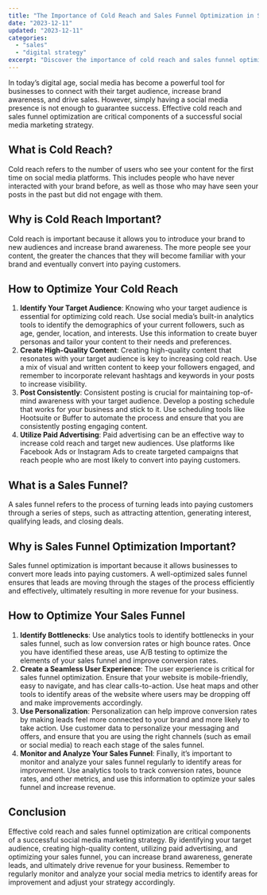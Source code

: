 ```yaml
---
title: "The Importance of Cold Reach and Sales Funnel Optimization in Social Media Growth"
date: "2023-12-11"
updated: "2023-12-11"
categories: 
  - "sales"
  - "digital strategy"
excerpt: "Discover the importance of cold reach and sales funnel optimization in social media growth! Learn how to increase brand awareness, generate leads, and drive revenue with effective strategies including target audience identification, high-quality content creation, consistent posting, paid advertising, and sales funnel optimization."
--- 
```


In today’s digital age, social media has become a powerful tool for businesses to connect with their target audience, increase brand awareness, and drive sales. However, simply having a social media presence is not enough to guarantee success. Effective cold reach and sales funnel optimization are critical components of a successful social media marketing strategy.

## What is Cold Reach?

Cold reach refers to the number of users who see your content for the first time on social media platforms. This includes people who have never interacted with your brand before, as well as those who may have seen your posts in the past but did not engage with them.

## Why is Cold Reach Important?

Cold reach is important because it allows you to introduce your brand to new audiences and increase brand awareness. The more people see your content, the greater the chances that they will become familiar with your brand and eventually convert into paying customers.

## How to Optimize Your Cold Reach

1. **Identify Your Target Audience**: Knowing who your target audience is essential for optimizing cold reach. Use social media’s built-in analytics tools to identify the demographics of your current followers, such as age, gender, location, and interests. Use this information to create buyer personas and tailor your content to their needs and preferences.
2. **Create High-Quality Content**: Creating high-quality content that resonates with your target audience is key to increasing cold reach. Use a mix of visual and written content to keep your followers engaged, and remember to incorporate relevant hashtags and keywords in your posts to increase visibility.
3. **Post Consistently**: Consistent posting is crucial for maintaining top-of-mind awareness with your target audience. Develop a posting schedule that works for your business and stick to it. Use scheduling tools like Hootsuite or Buffer to automate the process and ensure that you are consistently posting engaging content.
4. **Utilize Paid Advertising**: Paid advertising can be an effective way to increase cold reach and target new audiences. Use platforms like Facebook Ads or Instagram Ads to create targeted campaigns that reach people who are most likely to convert into paying customers.

## What is a Sales Funnel?

A sales funnel refers to the process of turning leads into paying customers through a series of steps, such as attracting attention, generating interest, qualifying leads, and closing deals.

## Why is Sales Funnel Optimization Important?

Sales funnel optimization is important because it allows businesses to convert more leads into paying customers. A well-optimized sales funnel ensures that leads are moving through the stages of the process efficiently and effectively, ultimately resulting in more revenue for your business.

## How to Optimize Your Sales Funnel

1. **Identify Bottlenecks**: Use analytics tools to identify bottlenecks in your sales funnel, such as low conversion rates or high bounce rates. Once you have identified these areas, use A/B testing to optimize the elements of your sales funnel and improve conversion rates.
2. **Create a Seamless User Experience**: The user experience is critical for sales funnel optimization. Ensure that your website is mobile-friendly, easy to navigate, and has clear calls-to-action. Use heat maps and other tools to identify areas of the website where users may be dropping off and make improvements accordingly.
3. **Use Personalization**: Personalization can help improve conversion rates by making leads feel more connected to your brand and more likely to take action. Use customer data to personalize your messaging and offers, and ensure that you are using the right channels (such as email or social media) to reach each stage of the sales funnel.
4. **Monitor and Analyze Your Sales Funnel**: Finally, it’s important to monitor and analyze your sales funnel regularly to identify areas for improvement. Use analytics tools to track conversion rates, bounce rates, and other metrics, and use this information to optimize your sales funnel and increase revenue.

## Conclusion

Effective cold reach and sales funnel optimization are critical components of a successful social media marketing strategy. By identifying your target audience, creating high-quality content, utilizing paid advertising, and optimizing your sales funnel, you can increase brand awareness, generate leads, and ultimately drive revenue for your business. Remember to regularly monitor and analyze your social media metrics to identify areas for improvement and adjust your strategy accordingly.